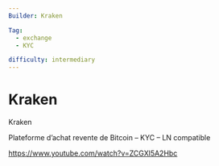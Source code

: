 ```yaml
---
Builder: Kraken

Tag:
  - exchange
  - KYC

difficulty: intermediary
---
```

# Kraken

Kraken

Plateforme d’achat revente de Bitcoin – KYC – LN compatible

https://www.youtube.com/watch?v=ZCGXl5A2Hbc
